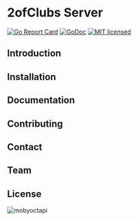 # 2ofClubs Server
[![Go Report Card](https://goreportcard.com/badge/github.com/2-of-clubs/2ofclubs-server)](https://goreportcard.com/report/github.com/2-of-clubs/2ofclubs-server)
[![GoDoc](https://godoc.org/github.com/2-of-clubs/2ofclubs-server?status.svg)](https://godoc.org/github.com/2-of-clubs/2ofclubs-server)
[![MIT licensed](https://img.shields.io/badge/license-MIT-blue.svg)](./LICENSE)

## Introduction
## Installation
## Documentation
## Contributing
## Contact
## Team
## License
![mobyoctapi](https://user-images.githubusercontent.com/41246112/83603397-5d4d6800-a542-11ea-9dcd-3916bc86474d.png)

